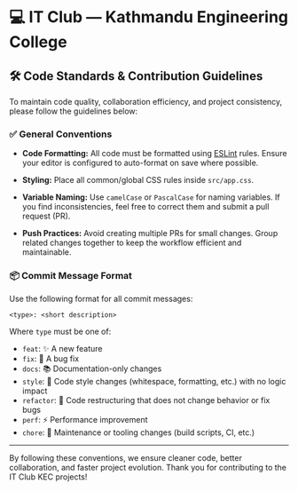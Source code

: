 # 💻 IT Club — Kathmandu Engineering College

## 🛠 Code Standards & Contribution Guidelines

To maintain code quality, collaboration efficiency, and project consistency, please follow the guidelines below:

### ✅ General Conventions

* **Code Formatting:**
  All code must be formatted using [ESLint](https://eslint.org/) rules. Ensure your editor is configured to auto-format on save where possible.

* **Styling:**
  Place all common/global CSS rules inside `src/app.css`.

* **Variable Naming:**
  Use `camelCase` or `PascalCase` for naming variables. If you find inconsistencies, feel free to correct them and submit a pull request (PR).

* **Push Practices:**
  Avoid creating multiple PRs for small changes. Group related changes together to keep the workflow efficient and maintainable.

### 📦 Commit Message Format

Use the following format for all commit messages:

```
<type>: <short description>
```

Where `type` must be one of:

* `feat`: ✨ A new feature
* `fix`: 🐛 A bug fix
* `docs`: 📚 Documentation-only changes
* `style`: 🎨 Code style changes (whitespace, formatting, etc.) with no logic impact
* `refactor`: 🔨 Code restructuring that does not change behavior or fix bugs
* `perf`: ⚡ Performance improvement
* `chore`: 🔧 Maintenance or tooling changes (build scripts, CI, etc.)

---

By following these conventions, we ensure cleaner code, better collaboration, and faster project evolution. Thank you for contributing to the IT Club KEC projects!

